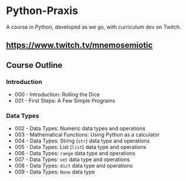 # Python-Praxis
A course in Python, developed as we go, with curriculum dev on Twitch.

## https://www.twitch.tv/mnemosemiotic


## Course Outline

### Introduction
* 000 - Introduction: Rolling the Dice
* 001 - First Steps: A Few Simple Programs

### Data Types
* 002 - Data Types: Numeric data types and operations
* 003 - Mathematical Functions: Using Python as a calculator
* 004 - Data Types: String (`str`) data type and operations 
* 005 - Data Types: List (`list`) data type and operations
* 006 - Data Types: `range` data type and operations
* 007 - Data Types: `set` data type and operations
* 008 - Data Types: `dict` data type and operations
* 009 - Data Types: `None` data type


